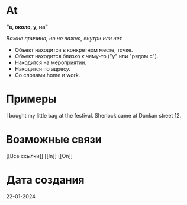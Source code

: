 # At 

**"в, около, у, на"**

*Важна причина, но не важно, внутри или нет.*

- Объект находится в конкретном месте, точке.
- Объект находится близко к чему-то ("у" или "рядом с").
- Находится на мероприятии.
- Находится по адресу.
- Со словами home и work.

# Примеры

I bought my little bag at the festival.
Sherlock came at Dunkan street 12.

# Возможные связи
[[Все ссылки]]
[[In]]
[[On]]

# Дата создания

22-01-2024